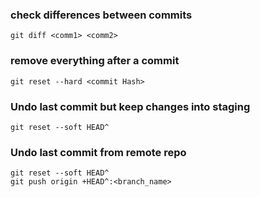 ### check differences between commits
```
git diff <comm1> <comm2>
```
### remove everything after a commit
```
git reset --hard <commit Hash>
```
### Undo last commit but keep changes into staging
```
git reset --soft HEAD^
```
### Undo last commit from remote repo
```
git reset --soft HEAD^
git push origin +HEAD^:<branch_name>
```
